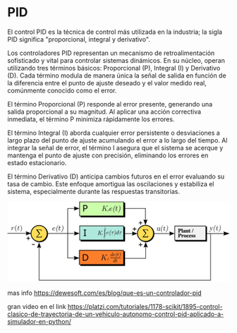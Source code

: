 # PID

El control PID es la técnica de control más utilizada en la industria; la sigla PID significa "proporcional, integral y derivativo". 

Los controladores PID representan un mecanismo de retroalimentación sofisticado y vital para controlar sistemas dinámicos. En su núcleo, operan utilizando tres términos básicos: Proporcional (P), Integral (I) y Derivativo (D). Cada término modula de manera única la señal de salida en función de la diferencia entre el punto de ajuste deseado y el valor medido real, comúnmente conocido como el error.

El término Proporcional (P) responde al error presente, generando una salida proporcional a su magnitud. Al aplicar una acción correctiva inmediata, el término P minimiza rápidamente los errores.

El término Integral (I) aborda cualquier error persistente o desviaciones a largo plazo del punto de ajuste acumulando el error a lo largo del tiempo. Al integrar la señal de error, el término I asegura que el sistema se acerque y mantenga el punto de ajuste con precisión, eliminando los errores en estado estacionario.

El término Derivativo (D) anticipa cambios futuros en el error evaluando su tasa de cambio. Este enfoque amortigua las oscilaciones y estabiliza el sistema, especialmente durante las respuestas transitorias.

![alt text](PID.png)

mas info https://dewesoft.com/es/blog/que-es-un-controlador-pid

gran video en el link https://platzi.com/tutoriales/1178-scikit/1895-control-clasico-de-trayectoria-de-un-vehiculo-autonomo-control-pid-aplicado-a-simulador-en-python/